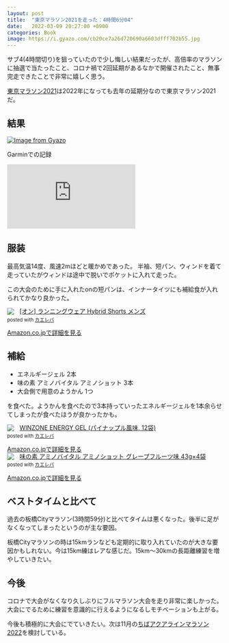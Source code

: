 ```yaml
---
layout: post
title:  "東京マラソン2021を走った：4時間6分04"
date:   2022-03-09 20:27:00 +0900
categories: Book
image: https://i.gyazo.com/cb20ce7a26d720690a6603dfff702b55.jpg
---
```

サブ4(4時間切り)を狙っていたので少し悔しい結果だったが、高倍率のマラソンに抽選で当たったこと、コロナ禍で2回延期があるなかで開催されたこと、無事完走できたことで非常に嬉しく思う。



[東京マラソン2021](https://www.marathon.tokyo/)は2022年になっても去年の延期分なので東京マラソン2021だ。
## 結果
[![Image from Gyazo](https://i.gyazo.com/e3cd11134ce6379be7e7fdf02877cfff.png)](https://gyazo.com/e3cd11134ce6379be7e7fdf02877cfff)


Garminでの記録

<div class="iframe-wrap">
<iframe src='https://connect.garmin.com/modern/activity/embed/8406459972' title='東京マラソン2021' frameborder='0'></iframe>
</div>

## 服装
最高気温14度、風速2mほどと暖かめであった。
半袖、短パン、ウィンドを着て走っていたがウィンドは途中で脱いでポケットに入れて走った。


この大会のために手に入れたonの短パンは、インナータイツにも補給食が入れられてかなり良かった。
<div class="krb-amzlt-box" style="margin-bottom:0px;"><div class="krb-amzlt-image" style="float:left;margin:0px 12px 1px 0px;"><a href="https://www.amazon.co.jp/dp/B095YKDBMJ?th=1&psc=1&linkCode=li2&tag=peipeipe-22&linkId=ceab8bb816df26d6f5dba8a1026a938c&language=ja_JP&ref_=as_li_ss_il" target="_blank" rel="nofollow" rel="nofollow"><img border="0" src="https://m.media-amazon.com/images/I/31HXwCi7+VL._SL160_.jpg" ></a><img src="https://ir-jp.amazon-adsystem.com/e/ir?t=peipeipe-22&language=ja_JP&l=li2&o=9&a=B095YKDBMJ" width="1" height="1" border="0" alt="" style="border:none !important; margin:0px !important;" /></div><div class="krb-amzlt-info" style="line-height:120%; margin-bottom: 10px"><div class="krb-amzlt-name" style="margin-bottom:10px;line-height:120%"><a href="https://www.amazon.co.jp/dp/B095YKDBMJ?th=1&psc=1&linkCode=li2&tag=peipeipe-22&linkId=ceab8bb816df26d6f5dba8a1026a938c&language=ja_JP&ref_=as_li_ss_il" name="amazletlink" target="_blank" rel="nofollow" rel="nofollow">[オン] ランニングウェア Hybrid Shorts メンズ</a><div class="krb-amzlt-powered-date" style="font-size:80%;margin-top:5px;line-height:120%">posted with <a href="https://kaereba.com/wind/" title="amazlet" target="_blank" rel="nofollow" rel="nofollow">カエレバ</a></div></div><div class="krb-amzlt-detail"></div><div class="krb-amzlt-sub-info" style="float: left;"><div class="krb-amzlt-link" style="margin-top: 5px"><a href="https://www.amazon.co.jp/dp/B095YKDBMJ?th=1&psc=1&linkCode=li2&tag=peipeipe-22&linkId=ceab8bb816df26d6f5dba8a1026a938c&language=ja_JP&ref_=as_li_ss_il" name="amazletlink" target="_blank" rel="nofollow" rel="nofollow">Amazon.co.jpで詳細を見る</a></div></div></div><div class="krb-amzlt-footer" style="clear: left"></div></div>


## 補給
- エネルギージェル 2本
- 味の素 アミノバイタル アミノショット 3本
- 大会側で用意のようかん 1つ


を食べた。ようかんを食べたので3本持っていったエネルギージェルを1本余らせてしまったが食べたほうが良かったかも。

<div class="krb-amzlt-box" style="margin-bottom:0px;"><div class="krb-amzlt-image" style="float:left;margin:0px 12px 1px 0px;"><a href="https://www.amazon.co.jp/dp/B07CSTL1Z9?&linkCode=li2&tag=peipeipe-22&linkId=fe2f3c9abd939b2839eeca86833b2da6&language=ja_JP&ref_=as_li_ss_il" target="_blank" rel="nofollow" rel="nofollow"><img border="0" src="https://m.media-amazon.com/images/I/51U-gaqAMaL._SL160_.jpg" ></a><img src="https://ir-jp.amazon-adsystem.com/e/ir?t=peipeipe-22&language=ja_JP&l=li2&o=9&a=B07CSTL1Z9" width="1" height="1" border="0" alt="" style="border:none !important; margin:0px !important;" /></div><div class="krb-amzlt-info" style="line-height:120%; margin-bottom: 10px"><div class="krb-amzlt-name" style="margin-bottom:10px;line-height:120%"><a href="https://www.amazon.co.jp/dp/B07CSTL1Z9?&linkCode=li2&tag=peipeipe-22&linkId=fe2f3c9abd939b2839eeca86833b2da6&language=ja_JP&ref_=as_li_ss_il" name="amazletlink" target="_blank" rel="nofollow" rel="nofollow">WINZONE ENERGY GEL (パイナップル風味, 12袋)</a><div class="krb-amzlt-powered-date" style="font-size:80%;margin-top:5px;line-height:120%">posted with <a href="https://kaereba.com/wind/" title="amazlet" target="_blank" rel="nofollow" rel="nofollow">カエレバ</a></div></div><div class="krb-amzlt-detail"></div><div class="krb-amzlt-sub-info" style="float: left;"><div class="krb-amzlt-link" style="margin-top: 5px"><a href="https://www.amazon.co.jp/dp/B07CSTL1Z9?&linkCode=li2&tag=peipeipe-22&linkId=fe2f3c9abd939b2839eeca86833b2da6&language=ja_JP&ref_=as_li_ss_il" name="amazletlink" target="_blank" rel="nofollow" rel="nofollow">Amazon.co.jpで詳細を見る</a></div></div></div><div class="krb-amzlt-footer" style="clear: left"></div></div>

<div class="krb-amzlt-box" style="margin-bottom:0px;"><div class="krb-amzlt-image" style="float:left;margin:0px 12px 1px 0px;"><a href="https://www.amazon.co.jp/dp/B07H2KP1YQ?&linkCode=li2&tag=peipeipe-22&linkId=0047b2c2ace85e6c57769cc06ab9faed&language=ja_JP&ref_=as_li_ss_il" target="_blank" rel="nofollow" rel="nofollow"><img border="0" src="https://m.media-amazon.com/images/I/51+nrmqGtML._SL160_.jpg" ></a><img src="https://ir-jp.amazon-adsystem.com/e/ir?t=peipeipe-22&language=ja_JP&l=li2&o=9&a=B07H2KP1YQ" width="1" height="1" border="0" alt="" style="border:none !important; margin:0px !important;" /></div><div class="krb-amzlt-info" style="line-height:120%; margin-bottom: 10px"><div class="krb-amzlt-name" style="margin-bottom:10px;line-height:120%"><a href="https://www.amazon.co.jp/dp/B07H2KP1YQ?&linkCode=li2&tag=peipeipe-22&linkId=0047b2c2ace85e6c57769cc06ab9faed&language=ja_JP&ref_=as_li_ss_il" name="amazletlink" target="_blank" rel="nofollow" rel="nofollow">味の素 アミノバイタル アミノショット グレープフルーツ味 43g×4袋</a><div class="krb-amzlt-powered-date" style="font-size:80%;margin-top:5px;line-height:120%">posted with <a href="https://kaereba.com/wind/" title="amazlet" target="_blank" rel="nofollow" rel="nofollow">カエレバ</a></div></div><div class="krb-amzlt-detail"></div><div class="krb-amzlt-sub-info" style="float: left;"><div class="krb-amzlt-link" style="margin-top: 5px"><a href="https://www.amazon.co.jp/dp/B07H2KP1YQ?&linkCode=li2&tag=peipeipe-22&linkId=0047b2c2ace85e6c57769cc06ab9faed&language=ja_JP&ref_=as_li_ss_il" name="amazletlink" target="_blank" rel="nofollow" rel="nofollow">Amazon.co.jpで詳細を見る</a></div></div></div><div class="krb-amzlt-footer" style="clear: left"></div></div>

## ベストタイムと比べて
過去の板橋Cityマラソン(3時間59分)と比べてタイムは悪くなった。後半に足がなくなってしまったというのが主な要因。


板橋Cityマラソンの時は15kmランなども定期的に取り入れていたのが大きな要因かもしれない。今は15km練はレアな感じだ。15km～30kmの長距離練習を増やしていきたい。


## 今後
コロナで大会がなくなり久しぶりにフルマラソン大会を走り非常に楽しかった。大会にでるために練習を意識的に行えるようになるしモチベーションも上がる。


今後も積極的に大会にでていきたい。次は11月の[ちばアクアラインマラソン 2022](https://chiba-aqualine-marathon.com/2022/)を検討している。
